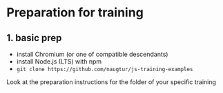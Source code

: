 # Preparation for training

## 1. basic prep

- install Chromium (or one of compatible descendants)
- install Node.js (LTS) with npm
- `git clone https://github.com/naugtur/js-training-examples`

Look at the preparation instructions for the folder of your specific training